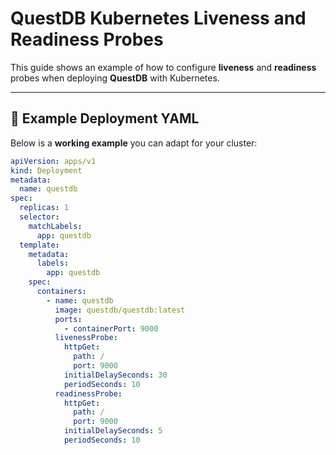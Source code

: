 # QuestDB Kubernetes Liveness and Readiness Probes

This guide shows an example of how to configure **liveness** and **readiness** probes when deploying **QuestDB** with Kubernetes.

---

## 📄 Example Deployment YAML

Below is a **working example** you can adapt for your cluster:

```yaml
apiVersion: apps/v1
kind: Deployment
metadata:
  name: questdb
spec:
  replicas: 1
  selector:
    matchLabels:
      app: questdb
  template:
    metadata:
      labels:
        app: questdb
    spec:
      containers:
        - name: questdb
          image: questdb/questdb:latest
          ports:
            - containerPort: 9000
          livenessProbe:
            httpGet:
              path: /
              port: 9000
            initialDelaySeconds: 30
            periodSeconds: 10
          readinessProbe:
            httpGet:
              path: /
              port: 9000
            initialDelaySeconds: 5
            periodSeconds: 10

